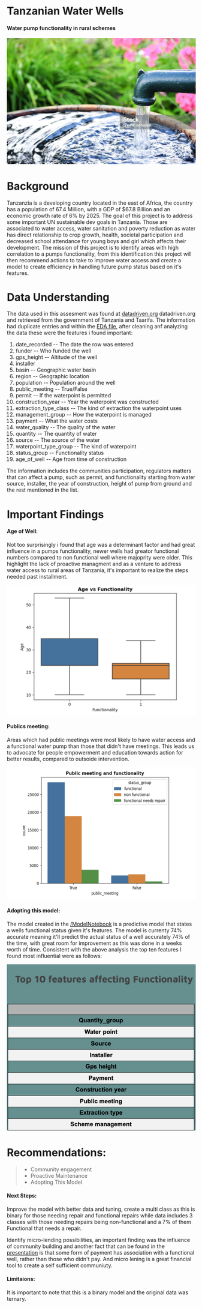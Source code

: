 # Tanzanian Water Wells
#### Water pump functionality in rural schemes

![](Images/waterpump.jpg)

# Background 
Tanzanzia is a developing country located in the east of Africa, the country has a population of 67.4 Million, with a GDP of $67.8 Billion  and an economic growth rate of 6% by 2025. The goal of this project is to address some important UN sustainable dev goals in Tanzania. Those are associated to water access, water sanitation and poverty reduction as water has direct relationship to crop growth, health, societal participation and decreased school attendance for young boys and girl which affects their development. The mission of this project is to identify areas with high correlation to a pumps functionality, from this identification this project will then recommend actions to take to improve water access and create a model to create efficiency in handling future pump status based on it's features.

# Data Understanding 
The data used in this assesment was found at [datadriven.org](https://www.drivendata.org/competitions/7/pump-it-up-data-mining-the-water-table/page/25/) datadriven.org and retrieved from the government of Tanzania and Taarifa. The information had duplicate entries and within the [EDA file](https://github.com/Danayt09/Tanzanian_Water_Wells/blob/main/EDA.ipynb), after cleaning anf analyzing the data these were the features i found important:

1. date_recorded -- The date the row was entered          
2. funder -- Who funded the well                 
3. gps_height -- Altitude of the well            
4. installer
5. basin -- Geographic water basin                  
6. region -- Geographic location                
7. population -- Population around the well        
8. public_meeting -- True/False                  
9. permit -- If the waterpoint is permitted              
10. construction_year -- Year the waterpoint was constructed     
11. extraction_type_class -- The kind of extraction the waterpoint uses
12. management_group -- How the waterpoint is managed     
13. payment -- What the water costs              
14. water_quality -- The quality of the water    
15. quantity  -- The quantity of water            
16. source  -- The source of the water                      
17. waterpoint_type_group -- The kind of waterpoint
18. status_group -- Functionality status           
19. age_of_well  -- Age from time of construction

The information includes the communities participation, regulators matters that can affect a pump, such as permit, and functionality starting from water source, installer, the year of construction, height of pump from ground and the rest mentioned in the list. 

# Important Findings 
#### Age of Well:
Not too surprisingly i found that age was a determinant factor and had great influence in a pumps functionality, newer wells had greator functional numbers compared to non functional well where majoprity were older. This highlight the lack of proactive managment and as a venture to address water access to rural areas of Tanzania, it's important to realize the steps needed past installment. 

![Functionality vs Age of Well](Images/Agevsfunctionality.ipng.jpeg.png)

#### Publics meeting:
Areas which had public meetings were most likely to have water access and a functional water pump than those that didn't have meetings. This leads us to advocate for people empowerment and education towards action for better results, compared to outsoide intervention. 

![Functionality vs Public Meetings](Images/Publicmeeting.png)

#### Adopting this model:
The model created in the [/ModelNotebook](https://github.com/Danayt09/Tanzanian_Water_Wells/blob/main/Final_Notebook.ipynb) is a predictive model that states a wells functional status given it's features. The model is currenty 74% accurate meaning it'll predict the actual status of a well accurately 74% of the time, with great room for improvement as this was done in a weeks worth of time. Consistent with the above analysis the top ten features I found most influential were as follows:

![Top 10 influential Features](Images/10features.png)

# Recommendations:

>- Community engagement
>- Proactive Maintenance
>- Adopting This Model 

#### Next Steps:
Improve the model with better data and tuning, create a multi class as this is binary for those needing repair and functional repairs while data includes 3 classes with those needing repairs being non-functional and a 7% of them Functional that needs a repair. 

Identify micro-lending possibilities, an important finding was the influence of community building and another fact that can be found in the [presentation](https://github.com/Danayt09/Tanzanian_Water_Wells/blob/main/Tanzanian%20Water%20Wells.pdf) is that some form of payment has association with a functional well, rather than those who didn't pay. And micro lening is a great financial tool to create a self sufficient communiuty. 

#### Limitaions:

It is important to note that this is a binary model and the original data was ternary. 
